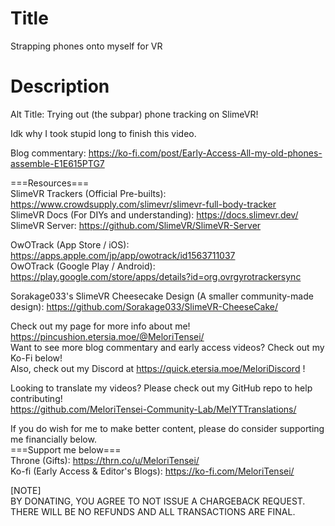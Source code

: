 # Title
Strapping phones onto myself for VR<br>

# Description
Alt Title: Trying out (the subpar) phone tracking on SlimeVR!<br>

Idk why I took stupid long to finish this video. <br>

Blog commentary: https://ko-fi.com/post/Early-Access-All-my-old-phones-assemble-E1E615PTG7<br>

===Resources===<br>
SlimeVR Trackers (Official Pre-builts): https://www.crowdsupply.com/slimevr/slimevr-full-body-tracker<br>
SlimeVR Docs (For DIYs and understanding): https://docs.slimevr.dev/<br>
SlimeVR Server: https://github.com/SlimeVR/SlimeVR-Server<br>

OwOTrack (App Store / iOS): https://apps.apple.com/jp/app/owotrack/id1563711037<br>
OwOTrack (Google Play / Android): https://play.google.com/store/apps/details?id=org.ovrgyrotrackersync<br>

Sorakage033's SlimeVR Cheesecake Design (A smaller community-made design): https://github.com/Sorakage033/SlimeVR-CheeseCake/<br>

Check out my page for more info about me! https://pincushion.etersia.moe/@MeloriTensei/<br>
Want to see more blog commentary and early access videos? Check out my Ko-Fi below!<br>
Also, check out my Discord at https://quick.etersia.moe/MeloriDiscord !<br>

Looking to translate my videos? Please check out my GitHub repo to help contributing!<br>
https://github.com/MeloriTensei-Community-Lab/MelYTTranslations/<br>

If you do wish for me to make better content, please do consider supporting me financially below.<br>
===Support me below===<br>
Throne (Gifts): https://thrn.co/u/MeloriTensei/<br>
Ko-fi (Early Access & Editor's Blogs): https://ko-fi.com/MeloriTensei/<br>

[NOTE]<br>
BY DONATING, YOU AGREE TO NOT ISSUE A CHARGEBACK REQUEST. THERE WILL BE NO REFUNDS AND ALL TRANSACTIONS ARE FINAL.<br>